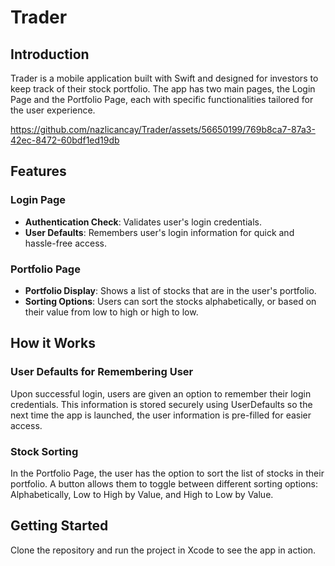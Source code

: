 # Trader 

## Introduction

Trader is a mobile application built with Swift and designed for investors to keep track of their stock portfolio. The app has two main pages, the Login Page and the Portfolio Page, each with specific functionalities tailored for the user experience.

https://github.com/nazlicancay/Trader/assets/56650199/769b8ca7-87a3-42ec-8472-60bdf1ed19db

## Features

### Login Page

- **Authentication Check**: Validates user's login credentials.
- **User Defaults**: Remembers user's login information for quick and hassle-free access.
  
### Portfolio Page

- **Portfolio Display**: Shows a list of stocks that are in the user's portfolio.
- **Sorting Options**: Users can sort the stocks alphabetically, or based on their value from low to high or high to low.

## How it Works

### User Defaults for Remembering User

Upon successful login, users are given an option to remember their login credentials. This information is stored securely using UserDefaults so the next time the app is launched, the user information is pre-filled for easier access.

### Stock Sorting

In the Portfolio Page, the user has the option to sort the list of stocks in their portfolio. A button allows them to toggle between different sorting options: Alphabetically, Low to High by Value, and High to Low by Value.

## Getting Started

Clone the repository and run the project in Xcode to see the app in action.

